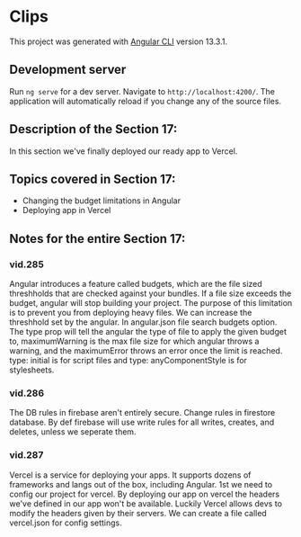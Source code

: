 # Clips

This project was generated with [Angular CLI](https://github.com/angular/angular-cli) version 13.3.1.

## Development server

Run `ng serve` for a dev server. Navigate to `http://localhost:4200/`. The application will automatically reload if you change any of the source files.

## Description of the Section 17:

In this section we've finally deployed our ready app to Vercel.

## Topics covered in Section 17:

- Changing the budget limitations in Angular
- Deploying app in Vercel

## Notes for the entire Section 17:

### vid.285

Angular introduces a feature called budgets, which are the file sized threshholds that are checked against your bundles. If a file size exceeds the budget, angular will stop building your project. The purpose of this limitation is to prevent you from deploying heavy files. We can increase the threshhold set by the angular. In angular.json file search budgets option. The type prop will tell the angular the type of file to apply the given budget to, maximumWarning is the max file size for which angular throws a warning, and the maximumError throws an error once the limit is reached. type: initial is for script files and type: anyComponentStyle is for stylesheets.

### vid.286

The DB rules in firebase aren't entirely secure. Change rules in firestore database. By def firebase will use write rules for all writes, creates, and deletes, unless we seperate them.

### vid.287

Vercel is a service for deploying your apps. It supports dozens of frameworks and langs out of the box, including Angular. 1st we need to config our project for vercel. By deploying our app on vercel the headers we've defined in our app won't be available. Luckily Vercel allows devs to modify the headers given by their servers. We can create a file called vercel.json for config settings.
